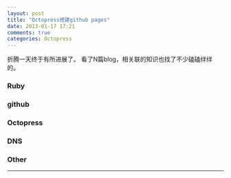```yaml
---
layout: post
title: "Octopress搭建github pages"
date: 2013-01-17 17:21
comments: true
categories: Octopress
---
```

折腾一天终于有所进展了。
看了N篇blog，相关联的知识也找了不少磕磕绊绊的。
### Ruby
### github
### Octopress
### DNS
### Other
* * * * * *
